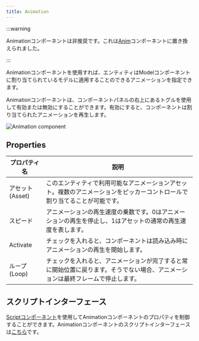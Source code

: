 ```yaml
---
title: Animation
---
```


:::warning

Animationコンポーネントは非推奨です。これは[Anim](/user-manual/scenes/components/anim)コンポーネントに置き換えられました。

:::

Animationコンポーネントを使用すれば、エンティティはModelコンポーネントに割り当てられているモデルに適用することのできるアニメーションを指定できます。

Animationコンポーネントは、コンポーネントパネルの右上にあるトグルを使用して有効または無効にすることができます。有効にすると、コンポーネントは割り当てられたアニメーションを再生します。

![Animation component][1]

## Properties

| プロパティ名 | 説明 |
|----------|-------------|
| アセット (Asset)   | このエンティティで利用可能なアニメーションアセット。複数のアニメーションをピッカーコントロールで割り当てることが可能です。 |
| スピード    | アニメーションの再生速度の乗数です。0はアニメーションの再生を停止し、1はアセットの通常の再生速度を表します。 |
| Activate | チェックを入れると、コンポーネントは読み込み時にアニメーションの再生を開始します。 |
| ループ (Loop)     | チェックを入れると、アニメーションが完了すると常に開始位置に戻ります。そうでない場合、アニメーションは最終フレームで停止します。 |

## スクリプトインターフェース

[Scriptコンポーネント][2]を使用してAnimationコンポーネントのプロパティを制御することができます。Animationコンポーネントのスクリプトインターフェースは[こちら][3]です。

[1]: /images/user-manual/scenes/components/component-animation.png
[2]: /user-manual/scenes/components/script
[3]: /api/pc.AnimationComponent.html
